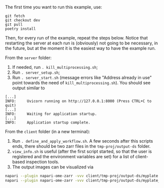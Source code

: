 The first time you want to run this example, use:
```
git fetch
git checkout dev
git pull
poetry install
```

Then, for every run of the example, repeat the steps below.
Notice that restarting the server at each run is (obviously) not going to be necessary, in the future, but at the moment it is the easiest way to have the example run.

From the `server` folder:
1. If needed, run `. kill_multiprocessing.sh`;
2. Run `. server_setup.sh`;
3. Run `. server_start.sh` (message errors like "Address already in use" point towards the need of `kill_multiprocessing.sh`). You should see output similar to
```
[...]
INFO:     Uvicorn running on http://127.0.0.1:8000 (Press CTRL+C to quit)
[...]
INFO:     Waiting for application startup.
[...]
INFO:     Application startup complete.
```

From the `client` folder (in a new terminal):
1. Run `. define_and_apply_workflow.sh`. A few seconds after this scripts ends, there should be two zarr files in the `tmp-proj/output-ds` folder.
2. `view_info.sh` is useful (after the first script started, so that the user is registered and the environment variables are set) for a list of client-based inspection tools.
3. The output images can be visualized via
```bash
napari --plugin napari-ome-zarr -vvv client/tmp-proj/output-ds/myplate.zarr
napari --plugin napari-ome-zarr -vvv client/tmp-proj/output-ds/myplate_mip.zarr
```
